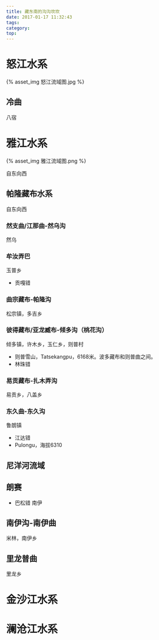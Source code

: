 ```yaml
---
title: 藏东南的沟沟坎坎
date: 2017-01-17 11:32:43
tags:
category:
top:
---
```

# 怒江水系
{% asset_img 怒江流域图.jpg %}
## 冷曲
八宿

<!-- more -->

# 雅江水系
{% asset_img 雅江流域图.png %}

自东向西

## 帕隆藏布水系
自东向西
### 然支曲/江那曲-然乌沟
然乌
### 牟汝弄巴
玉普乡
* 贡嘎错

### 曲宗藏布-帕隆沟
松宗镇，多吉乡

### 彼得藏布/亚龙臧布-倾多沟（桃花沟）
倾多镇，许木乡，玉仁乡，则普村
* 则普雪山，Tatsekangpu，6168米。波多藏布和则普曲之间。
* 林珠错

### 易贡藏布-扎木弄沟
易贡乡，八盖乡

### 东久曲-东久沟
鲁朗镇
* 江达错
* Pulongu，海拔6310

## 尼洋河流域
## 朗赛
* 巴松错
南伊
## 南伊沟-南伊曲
米林，南伊乡
## 里龙普曲
里龙乡

# 金沙江水系
# 澜沧江水系

